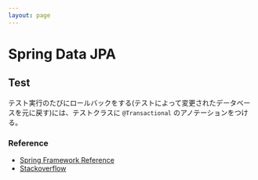 ```yaml
---
layout: page
---
```


# Spring Data JPA

## Test

テスト実行のたびにロールバックをする(テストによって変更されたデータベースを元に戻す)には、テストクラスに `@Transactional` のアノテーションをつける。

### Reference

* [Spring Framework Reference](https://docs.spring.io/spring/docs/current/spring-framework-reference/testing.html#testcontext-tx)
* [Stackoverflow](https://stackoverflow.com/questions/12626502/rollback-transaction-after-test)
